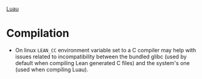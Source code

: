 [Luau](https://github.com/luau-lang/luau)

# Compilation

* On linux `LEAN_CC` environment variable set to a C compiler may help
  with issues related to incompatibility between
  the bundled glibc (used by default when compiling Lean generated C files) and
  the system's one (used when compiling Luau).

